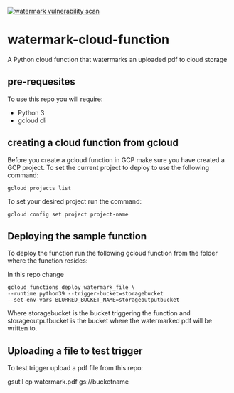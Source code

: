 [![watermark vulnerability scan](https://github.com/watermark-cloud-action/actions/workflows/ci-build.yml/badge.svg)](https://github.com/romeelk/watermark-cloud-function/actions/workflows/ci-build.yml)

# watermark-cloud-function

A Python cloud function that watermarks an uploaded pdf to cloud storage

## pre-requesites

To use this repo you will require:
* Python 3
* gcloud cli

## creating a cloud function from gcloud

Before you create a gcloud function in GCP make sure you have created a GCP project.
To set the current project to deploy to use the following command:

```
gcloud projects list
```
To set your desired project run the command:

```
gcloud config set project project-name
```

## Deploying the sample function

To deploy the function run the following gcloud function from the folder where the function resides:

In this repo change 
```
gcloud functions deploy watermark_file \
--runtime python39 --trigger-bucket=storagebucket 
--set-env-vars BLURRED_BUCKET_NAME=storageoutputbucket
```

Where storagebucket is the bucket triggering the function and storageoutputbucket is the bucket where the watermarked pdf will be written to.

## Uploading a file to test trigger

To test trigger upload a pdf file from this repo:

gsutil cp watermark.pdf  gs://bucketname

